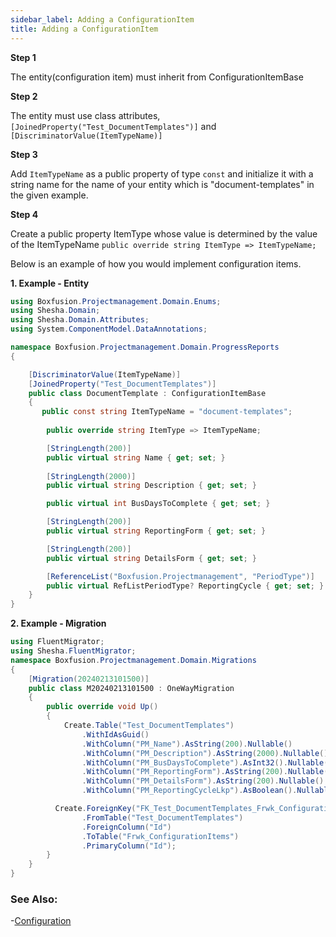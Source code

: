 ```yaml
---
sidebar_label: Adding a ConfigurationItem
title: Adding a ConfigurationItem
---
```


**Step 1**

The entity(configuration item) must inherit from ConfigurationItemBase

**Step 2**

The entity must use class attributes, `[JoinedProperty("Test_DocumentTemplates")]` and `[DiscriminatorValue(ItemTypeName)]`

**Step 3**

Add `ItemTypeName` as a public property of type `const` and initialize it with a string name for the name of your entity which is "document-templates"  in the given example.

**Step 4**

Create a public property ItemType whose value is determined by the value of the ItemTypeName `public override string ItemType => ItemTypeName;`


Below is an example of how you would implement configuration items.

**1. Example - Entity**

```csharp
using Boxfusion.Projectmanagement.Domain.Enums;
using Shesha.Domain;
using Shesha.Domain.Attributes;
using System.ComponentModel.DataAnnotations;

namespace Boxfusion.Projectmanagement.Domain.ProgressReports
{

    [DiscriminatorValue(ItemTypeName)]
    [JoinedProperty("Test_DocumentTemplates")]
    public class DocumentTemplate : ConfigurationItemBase
    {
       public const string ItemTypeName = "document-templates";
    
        public override string ItemType => ItemTypeName;

        [StringLength(200)]
        public virtual string Name { get; set; }
     
        [StringLength(2000)]
        public virtual string Description { get; set; }

        public virtual int BusDaysToComplete { get; set; }

        [StringLength(200)]
        public virtual string ReportingForm { get; set; }

        [StringLength(200)]
        public virtual string DetailsForm { get; set; }

        [ReferenceList("Boxfusion.Projectmanagement", "PeriodType")]
        public virtual RefListPeriodType? ReportingCycle { get; set; }
    }
}
```

**2. Example - Migration**

```csharp
using FluentMigrator;
using Shesha.FluentMigrator;
namespace Boxfusion.Projectmanagement.Domain.Migrations
{
    [Migration(20240213101500)]
    public class M20240213101500 : OneWayMigration
    {
        public override void Up()
        {
            Create.Table("Test_DocumentTemplates")
                .WithIdAsGuid()
                .WithColumn("PM_Name").AsString(200).Nullable()
                .WithColumn("PM_Description").AsString(2000).Nullable()
                .WithColumn("PM_BusDaysToComplete").AsInt32().Nullable()
                .WithColumn("PM_ReportingForm").AsString(200).Nullable()
                .WithColumn("PM_DetailsForm").AsString(200).Nullable()
                .WithColumn("PM_ReportingCycleLkp").AsBoolean().Nullable();

          Create.ForeignKey("FK_Test_DocumentTemplates_Frwk_ConfigurationItems_Id")
                .FromTable("Test_DocumentTemplates")
                .ForeignColumn("Id")
                .ToTable("Frwk_ConfigurationItems")
                .PrimaryColumn("Id");
        }
    }
}

```

### See Also:

-[Configuration](/docs/fundamentals/configuration)